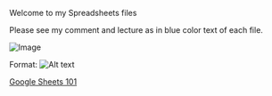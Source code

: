 Welcome to my Spreadsheets files

Please see my comment and lecture as in blue color text of each file.

![Image](https://iili.io/HqHZwwG.png)

Format: ![Alt text](url)

[Google Sheets 101](https://docs.google.com/spreadsheets/d/1F93fvzu-EAAXSkTcPp236DDCi2ikVADkbGSAh1qL0lc/edit?usp=sharing)
